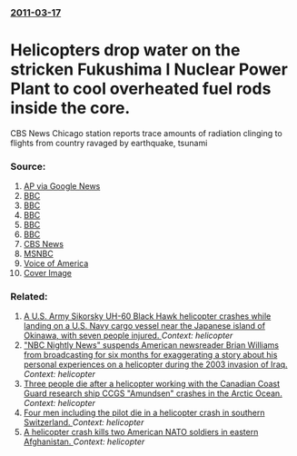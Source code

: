 ### [2011-03-17](/news/2011/03/17/index.md)

# Helicopters drop water on the stricken Fukushima I Nuclear Power Plant to cool overheated fuel rods inside the core. 

CBS News Chicago station reports trace amounts of radiation clinging to flights from country ravaged by earthquake, tsunami


### Source:

1. [AP via Google News](http://www.google.com/hostednews/ap/article/ALeqM5imhX4y2I4jBlHm9SfeSSChmDXPgg?docId=82fbdc9e4023455fa0a4fabe590a1d1f)
2. [BBC](http://www.bbc.co.uk/news/world-asia-pacific-12769392)
3. [BBC](http://www.bbc.co.uk/news/world-asia-pacific-12779512)
4. [BBC](http://www.bbc.co.uk/news/world-europe-12769810)
5. [BBC](http://www.bbc.co.uk/news/world-latin-america-12768148)
6. [BBC](http://www.bbc.co.uk/news/world-middle-east-12307698)
7. [CBS News](http://www.cbsnews.com/stories/2011/03/17/national/main20044341.shtml?tag=strip)
8. [MSNBC](http://www.msnbc.msn.com/id/42119298/ns/world_news-asiapacific/)
9. [Voice of America](http://www.voanews.com/english/news/asia/UN-Nuclear-Agency-Says-Situation-in-Japan-Serious-but-Stable-118186704.html)
9. [Cover Image](http://cbsnews1.cbsistatic.com/hub/i/2011/03/17/ddb8468d-a644-11e2-a3f0-029118418759/genericplanejet_fullwidth.jpg)

### Related:

1. [A U.S. Army Sikorsky UH-60 Black Hawk helicopter crashes while landing on a U.S. Navy cargo vessel near the Japanese island of Okinawa, with seven people injured. ](/news/2015/08/12/a-u-s-army-sikorsky-uh-60-black-hawk-helicopter-crashes-while-landing-on-a-u-s-navy-cargo-vessel-near-the-japanese-island-of-okinawa-with.md) _Context: helicopter_
2. ["NBC Nightly News" suspends American newsreader Brian Williams from broadcasting for six months for exaggerating a story about his personal experiences on a helicopter during the 2003 invasion of Iraq. ](/news/2015/02/10/nbc-nightly-news-suspends-american-newsreader-brian-williams-from-broadcasting-for-six-months-for-exaggerating-a-story-about-his-personal.md) _Context: helicopter_
3. [Three people die after a helicopter working with the Canadian Coast Guard research ship CCGS "Amundsen" crashes in the Arctic Ocean. ](/news/2013/09/10/three-people-die-after-a-helicopter-working-with-the-canadian-coast-guard-research-ship-ccgs-amundsen-crashes-in-the-arctic-ocean.md) _Context: helicopter_
4. [Four men including the pilot die in a helicopter crash in southern Switzerland. ](/news/2013/06/29/four-men-including-the-pilot-die-in-a-helicopter-crash-in-southern-switzerland.md) _Context: helicopter_
5. [A helicopter crash kills two American NATO soldiers in eastern Afghanistan. ](/news/2013/04/9/a-helicopter-crash-kills-two-american-nato-soldiers-in-eastern-afghanistan.md) _Context: helicopter_
